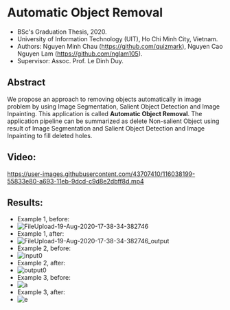 # Automatic Object Removal
- BSc's Graduation Thesis, 2020.
- University of Information Technology (UIT), Ho Chi Minh City, Vietnam.
- Authors: Nguyen Minh Chau (https://github.com/quizmark), Nguyen Cao Nguyen Lam (https://github.com/nglam105).
- Supervisor: Assoc. Prof. Le Dinh Duy.
## Abstract
We propose an approach to removing objects automatically in image problem by using Image Segmentation, Salient Object Detection and Image Inpainting. This application is called **Automatic Object Removal**. The application pipeline can be summarized as delete Non-salient Object using result of Image Segmentation and Salient Object Detection and Image Inpainting to fill deleted holes.

## Video:
https://user-images.githubusercontent.com/43707410/116038199-55833e80-a693-11eb-9dcd-c9d8e2dbff8d.mp4

## Results:
- Example 1, before:
- ![FileUpload-19-Aug-2020-17-38-34-382746](https://user-images.githubusercontent.com/43707410/116038325-86637380-a693-11eb-8f94-73a93c332510.jpg)
- Example 1, after:
- ![FileUpload-19-Aug-2020-17-38-34-382746_output](https://user-images.githubusercontent.com/43707410/116038336-89f6fa80-a693-11eb-8d31-680a44bf4681.jpg)
- Example 2, before:
- ![input0](https://user-images.githubusercontent.com/43707410/116038418-9e3af780-a693-11eb-9e86-cee9181f34dd.jpg)
- Example 2, after:
- ![output0](https://user-images.githubusercontent.com/43707410/116038426-9f6c2480-a693-11eb-9853-e18a98a631de.jpg)
- Example 3, before:
- ![a](https://user-images.githubusercontent.com/43707410/116038786-199ca900-a694-11eb-9efd-18195eb9d8c0.jpg)
- Example 3, after:
- ![e](https://user-images.githubusercontent.com/43707410/116038822-24573e00-a694-11eb-856c-5481044624ba.jpg)
